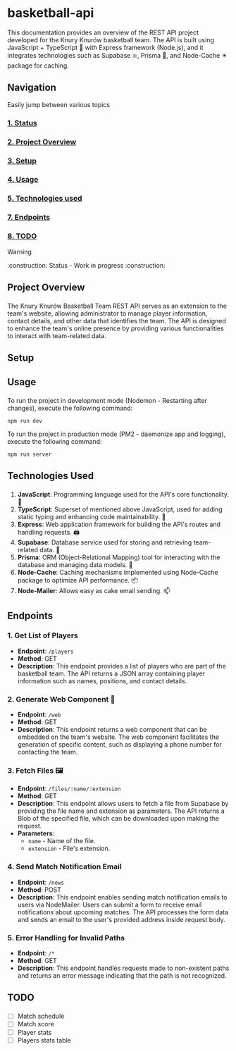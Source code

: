 # basketball-api

This documentation provides an overview of the REST API project developed for the Knury Knurów basketball team. The API is built using JavaScript + TypeScript :milky_way: with Express framework (Node.js), and it integrates technologies such as Supabase :sparkle:, Prisma :gem:, and Node-Cache :eight_pointed_black_star: package for caching.

## Navigation

Easily jump between various topics

### [1. Status](#status)
### [2. Project Overview](#overview)
### [3. Setup](#setup)
### [4. Usage](#usage)
### [5. Technologies used](#technologies)
### [7. Endpoints](#endpoints)
### [8. TODO](#todo)

> [!WARNING]
> <p id="status">:construction: Status - Work in progress :construction:</p>


## <p id="overview">Project Overview</p>

The Knury Knurów Basketball Team REST API serves as an extension to the team's website, allowing administrator to manage player information, contact details, and other data that identifies the team. The API is designed to enhance the team's online presence by providing various functionalities to interact with team-related data.

## <p id="setup">Setup</p>

## <p id="usage">Usage</p>

To run the project in development mode  (Nodemon - Restarting after changes), execute the following command:

```shell
npm run dev
```

To run the project in production mode (PM2 - daemonize app and logging), execute the following command:

```shell
npm run server
```

## <p id="technologies">Technologies Used</p>

1. **JavaScript**: Programming language used for the API's core functionality. :toolbox:
2. **TypeScript**: Superset of mentioned above JavaScript, used for adding static typing and enhancing code maintainability. :link:
3. **Express**: Web application framework for building the API's routes and handling requests. :printer:
4. **Supabase**: Database service used for storing and retrieving team-related data. :file_folder:
5. **Prisma**: ORM (Object-Relational Mapping) tool for interacting with the database and managing data models. :floppy_disk:
6. **Node-Cache**: Caching mechanisms implemented using Node-Cache package to optimize API performance. :package:
7. **Node-Mailer**:  Allows easy as cake email sending. :mailbox:

## <p id="endpoints">Endpoints</p>

### 1. Get List of Players

- **Endpoint**: `/players`
- **Method**: GET
- **Description**: This endpoint provides a list of players who are part of the basketball team. The API returns a JSON array containing player information such as names, positions, and contact details.

### 2. Generate Web Component :jigsaw:

- **Endpoint**: `/web`
- **Method**: GET
- **Description**: This endpoint returns a web component that can be embedded on the team's website. The web component facilitates the generation of specific content, such as displaying a phone number for contacting the team.

### 3. Fetch Files :framed_picture:

- **Endpoint**: `/files/:name/:extension`
- **Method**: GET
- **Description**: This endpoint allows users to fetch a file from Supabase by providing the file name and extension as parameters. The API returns a Blob of the specified file, which can be downloaded upon making the request.
- **Parameters**:
  - `name` - Name of the file.
  - `extension` - File's extension.

### 4. Send Match Notification Email

- **Endpoint**: `/news`
- **Method**: POST
- **Description**: This endpoint enables sending match notification emails to users via NodeMailer. Users can submit a form to receive email notifications about upcoming matches. The API processes the form data and sends an email to the user's provided address inside request body.

### 5. Error Handling for Invalid Paths

- **Endpoint**: `/*`
- **Method**: GET
- **Description**: This endpoint handles requests made to non-existent paths and returns an error message indicating that the path is not recognized.

## <p id="todo">TODO</p>

- [ ] Match schedule 
- [ ] Match score 
- [ ] Player stats
- [ ] Players stats table
